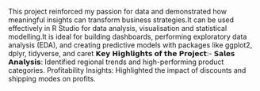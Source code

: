 This project reinforced my passion for data and demonstrated how meaningful insights can transform business strategies.It can be used effectively in R Studio for data analysis, visualisation and statistical modelling.It is ideal for building dashboards, performing exploratory data analysis (EDA), and creating predictive models with packages like ggplot2, dplyr, tidyverse, and caret
𝗞𝗲𝘆 𝗛𝗶𝗴𝗵𝗹𝗶𝗴𝗵𝘁𝘀 𝗼𝗳 𝘁𝗵𝗲 𝗣𝗿𝗼𝗷𝗲𝗰𝘁:-
𝗦𝗮𝗹𝗲𝘀 𝗔𝗻𝗮𝗹𝘆𝘀𝗶𝘀: Identified regional trends and high-performing product categories. Profitability Insights: Highlighted the impact of discounts and shipping modes on profits. 
